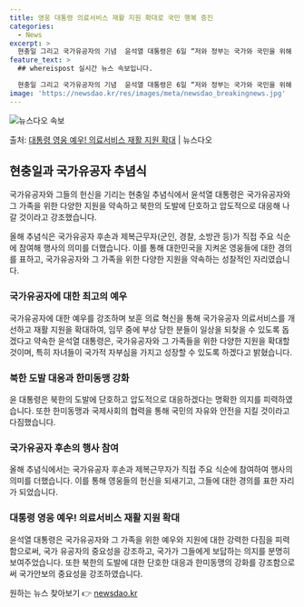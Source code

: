 ```yaml
---
title: 영웅 대통령 의료서비스 재활 지원 확대로 국민 행복 증진
categories:
  - News
excerpt: >
  현충일 그리고 국가유공자의 기념  윤석열 대통령은 6일 “저와 정부는 국가와 국민을 위해 자신의 모든 것을 …
feature_text: >
  ## whereispost 실시간 뉴스 속보입니다.

  현충일 그리고 국가유공자의 기념  윤석열 대통령은 6일 “저와 정부는 국가와 국민을 위해 자신의 모든 것을 …
image: 'https://newsdao.kr/res/images/meta/newsdao_breakingnews.jpg'
---
```


![뉴스다오 속보](https://newsdao.kr/res/images/meta/newsdao_breakingnews.jpg)

<p>출처: <a href="https://newsdao.kr/4117" rel="dofollow">대통령 영웅 예우! 의료서비스 재활 지원 확대</a> | 뉴스다오</p>

<h2 data-ke-size="size26">현충일과 국가유공자 추념식</h2>
국가유공자와 그들의 헌신을 기리는 현충일 추념식에서 윤석열 대통령은 국가유공자와 그 가족을 위한 다양한 지원을 약속하고 북한의 도발에 단호하고 압도적으로 대응해 나갈 것이라고 강조했습니다.

<p data-ke-size="size16">올해 추념식은 국가유공자 후손과 제복근무자(군인, 경찰, 소방관 등)가 직접 주요 식순에 참여해 행사의 의미를 더했습니다. 이를 통해 대한민국을 지켜온 영웅들에 대한 경의를 표하고, 국가유공자와 그 가족을 위한 다양한 지원을 약속하는 성찰적인 자리였습니다.</p>

<h3>국가유공자에 대한 최고의 예우</h3>
국가유공자에 대한 예우를 강조하며 보훈 의료 혁신을 통해 국가유공자 의료서비스를 개선하고 재활 지원을 확대하여, 임무 중에 부상 당한 분들이 일상을 되찾을 수 있도록 돕겠다고 약속한 윤석열 대통령은, 국가유공자와 그 가족들을 위한 다양한 지원을 확대할 것이며, 특히 자녀들이 국가적 자부심을 가지고 성장할 수 있도록 하겠다고 밝혔습니다.

<h3>북한 도발 대응과 한미동맹 강화</h3>
윤 대통령은 북한의 도발에 단호하고 압도적으로 대응하겠다는 명확한 의지를 피력하였습니다. 또한 한미동맹과 국제사회의 협력을 통해 국민의 자유와 안전을 지킬 것이라고 다짐했습니다.

<h3>국가유공자 후손의 행사 참여</h3>
올해 추념식에서는 국가유공자 후손과 제복근무자가 직접 주요 식순에 참여하여 행사의 의미를 더했습니다. 이를 통해 영웅들의 헌신을 되새기고, 그들에 대한 경의를 표한 자리가 되었습니다.

<h3>대통령 영웅 예우! 의료서비스 재활 지원 확대</h3>
윤석열 대통령은 국가유공자와 그 가족을 위한 예우와 지원에 대한 강력한 다짐을 피력함으로써, 국가 유공자의 중요성을 강조하고, 국가가 그들에게 보답하는 의지를 분명히 보여주었습니다. 또한 북한의 도발에 대한 단호한 대응과 한미동맹의 강화를 강조함으로써 국가안보의 중요성을 강조하였습니다. 

원하는 뉴스 찾아보기 👉 <a href="https://newsdao.kr" rel="dofollow">newsdao.kr</a>


